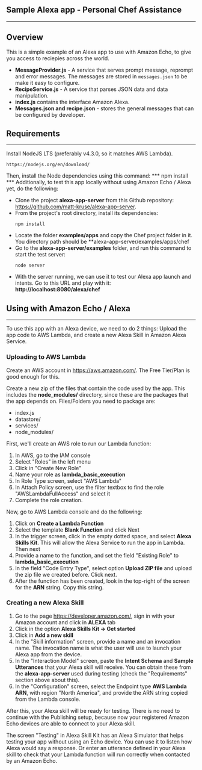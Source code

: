 ## **Sample Alexa app - Personal Chef Assistance**
___

## **Overview**
This is a simple example of an Alexa app to use with Amazon Echo, to give you access to reciepies across the world.

* **MessageProvider.js** - A service that serves prompt message, reprompt and error messages. The messages are stored in `messages.json` to be make it easy to configure.
* **RecipeService.js** - A service that parses JSON data and data manipulation.   
* **index.js** contains the interface Amazon Alexa.
* **Messages.json and recipe.json** - stores the general messages that can be configured by developer.

## **Requirements**
___
Install NodeJS LTS (preferably v4.3.0, so it matches AWS Lambda).

	https://nodejs.org/en/download/

Then, install the Node dependencies using this command:
	***
	npm install
	***
Additionally, to test this app locally without using Amazon Echo / Alexa yet, do the following:

* Clone the project **alexa-app-server** from this Github repository: https://github.com/matt-kruse/alexa-app-server.
* From the project's root directory, install its dependencies:
	~~~
	npm install
	~~~
* Locate the folder **examples/apps** and copy the Chef project folder in it. You directory path should be **alexa-app-server/examples/apps/chef
* Go to the **alexa-app-server/examples** folder, and run this command to start the test server:
    ~~~
    node server
    ~~~
* With the server running, we can use it to test our Alexa app launch and intents. Go to this URL and play with it: **http://localhost:8080/alexa/chef**

## **Using with Amazon Echo / Alexa**
___
To use this app with an Alexa device, we need to do 2 things: Upload the app code to AWS Lambda, and create a new Alexa Skill in Amazon Alexa Service.

### Uploading to AWS Lambda
Create an AWS account in https://aws.amazon.com/. The Free Tier/Plan is good enough for this.

Create a new zip of the files that contain the code used by the app. This includes the **node_modules/** directory, since these are the packages that the app depends on. Files/Folders you need to package are:
* index.js
* datastore/
* services/
* node_modules/


First, we'll create an AWS role to run our Lambda function:
1. In AWS, go to the IAM console
2. Select "Roles" in the left menu
3. Click in "Create New Role"
4. Name your role as **lambda_basic_execution**
5. In Role Type screen, select "AWS Lambda"
6. In Attach Policy screen, use the filter textbox to find the role "AWSLambdaFullAccess" and select it
7. Complete the role creation.

Now, go to AWS Lambda console and do the following:
1. Click on **Create a Lambda Function**
2. Select the template **Blank Function** and click Next
3. In the trigger screen, click in the empty dotted space, and select **Alexa Skills Kit**. This will allow the Alexa Service to run the app in Lambda. Then next
4. Provide a name to the function, and set the field "Existing Role" to **lambda_basic_execution**
5. In the field "Code Entry Type", select option **Upload ZIP file** and upload the zip file we created before. Click next.
6. After the function has been created, look in the top-right of the screen for the **ARN** string. Copy this string.

### Creating a new Alexa Skill
1. Go to the page https://developer.amazon.com/, sign in with your Amazon account and click in **ALEXA** tab
2. Click in the option **Alexa Skills Kit -> Get started**
3. Click in **Add a new skill**
4. In the "Skill information" screen, provide a name and an invocation name. The invocation name is what the user will use to launch your Alexa app from the device.
5. In the "Interaction Model" screen, paste the **Intent Schema** and **Sample Utterances** that your Alexa skill will receive. You can obtain these from the **alexa-app-server** used during testing (check the "Requirements" section above about this).
6. In the "Configuration" screen, select the Endpoint type **AWS Lambda ARN**, with region "North America", and provide the ARN string copied from the Lambda console.

After this, your Alexa skill will be ready for testing. There is no need to continue with the Publishing setup, because now your registered Amazon Echo devices are able to connect to your Alexa skill.

The screen "Testing" in Alexa Skill Kit has an Alexa Simulator that helps testing your app without using an Echo device.
You can use it to listen how Alexa would say a response. Or enter an utterance defined in your Alexa skill to check that your Lambda function will run correctly when contacted by an Amazon Echo.
